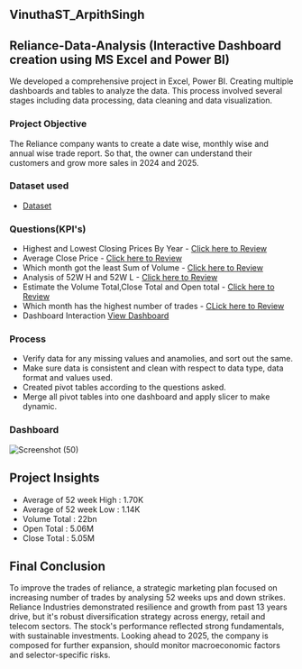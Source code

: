 ## VinuthaST_ArpithSingh
## Reliance-Data-Analysis (Interactive Dashboard creation using MS Excel and Power BI)
We developed a comprehensive project in Excel, Power BI. Creating multiple dashboards and tables to analyze the data. This process involved several stages including data processing, data cleaning and data visualization.

### Project Objective
The Reliance company wants to create a date wise, monthly wise and annual wise trade report. So that, the owner can understand their customers and grow more sales in 2024 and 2025.

### Dataset used
- <a href="https://1drv.ms/x/c/c6eed952a6c3825c/EWilx7_kiRpMtDxCOoi2y_cB8B-9u_x2P6wijj8u-GJ-Hg?e=BFL6TJ">Dataset</a>

### Questions(KPI's)
- Highest and Lowest Closing Prices By Year - <a href="https://github.com/VinuthaST-vincy/Data-Analysis-Dashboard/blob/main/Highest_Lowest%20Closing_Price.pdf "> Click here to Review</a>
- Average Close Price - <a href=" https://github.com/VinuthaST-vincy/Data-Analysis-Dashboard/blob/main/Average_Close.pdf"> Click here to Review</a>
- Which month got the least Sum of Volume - <a href=" ">Click here to Review</a>
- Analysis of 52W H and 52W L - <a href=" ">Click here to Review</a>
- Estimate the Volume Total,Close Total and Open total - <a href=" ">Click here to Review</a>
- Which month has the highest number of trades - <a href=" ">CLick here to Review</a>
- Dashboard Interaction <a href=" ">View Dashboard</a>


### Process
- Verify data for any missing values and anamolies, and sort out the same.
- Make sure data is consistent and clean with respect to data type, data format and values used.
- Created pivot tables according to the questions asked.
- Merge all pivot tables into one dashboard and apply slicer to make dynamic.

### Dashboard 
![Screenshot (50)](https://github.com/user-attachments/assets/2a178a4b-5f50-45cb-860c-81c667e70c3e)

## Project Insights
- Average of 52 week High : 1.70K
- Average of 52 week Low : 1.14K
- Volume Total : 22bn
- Open Total : 5.06M
- Close Total : 5.05M

## Final Conclusion
To improve the trades of reliance, a strategic marketing plan focused on increasing number of trades by analysing 52 weeks ups and down strikes. Reliance Industries demonstrated resilience and growth from past 13 years drive, but it's robust diversification strategy across energy, retail and telecom sectors. The stock's performance reflected strong fundamentals, with sustainable investments. Looking ahead to 2025, the company is composed for further expansion, should monitor macroeconomic factors and selector-specific risks.

